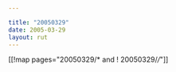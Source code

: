```yaml
---

title: "20050329"
date: 2005-03-29
layout: rut
---
```


[[!map pages="20050329/* and ! 20050329/*/*"]]
